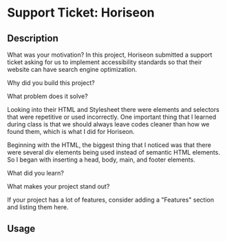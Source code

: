 # Support Ticket: Horiseon

## Description
What was your motivation?
In this project, Horiseon submitted a support ticket asking for us to implement accessibility standards so that their website can have search engine optimization.


Why did you build this project?

What problem does it solve?

Looking into their HTML and Stylesheet there were elements and selectors that were repetitive or used incorrectly. One important thing that I learned during class is that we should always leave codes cleaner than how we found them, which is what I did for Horiseon. 

Beginning with the HTML, the biggest thing that I noticed was that there were several div elements being used instead of semantic HTML elements. So I began with inserting a head, body, main, and footer elements.



What did you learn?

What makes your project stand out?

If your project has a lot of features, consider adding a "Features" section and listing them here.

## Usage
